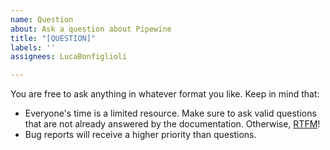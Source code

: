 ```yaml
---
name: Question
about: Ask a question about Pipewine
title: "[QUESTION]"
labels: ''
assignees: LucaBonfiglioli

---
```


You are free to ask anything in whatever format you like. Keep in mind that:

- Everyone's time is a limited resource. Make sure to ask valid questions that are not already answered by the documentation. Otherwise, [RTFM](https://en.wikipedia.org/wiki/RTFM)!
- Bug reports will receive a higher priority than questions.
